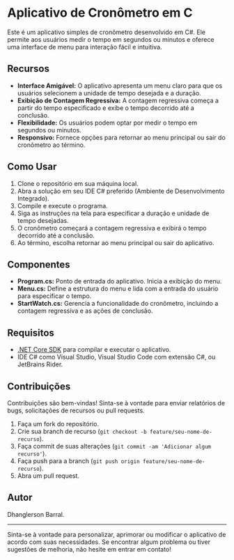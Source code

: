 # Aplicativo de Cronômetro em C #

Este é um aplicativo simples de cronômetro desenvolvido em C#. Ele permite aos usuários medir o tempo em segundos ou minutos e oferece uma interface de menu para interação fácil e intuitiva.

## Recursos

- **Interface Amigável:** O aplicativo apresenta um menu claro para que os usuários selecionem a unidade de tempo desejada e a duração.
- **Exibição de Contagem Regressiva:** A contagem regressiva começa a partir do tempo especificado e exibe o tempo decorrido até a conclusão.
- **Flexibilidade:** Os usuários podem optar por medir o tempo em segundos ou minutos.
- **Responsivo:** Fornece opções para retornar ao menu principal ou sair do cronômetro ao término.

## Como Usar

1. Clone o repositório em sua máquina local.
2. Abra a solução em seu IDE C# preferido (Ambiente de Desenvolvimento Integrado).
3. Compile e execute o programa.
4. Siga as instruções na tela para especificar a duração e unidade de tempo desejadas.
5. O cronômetro começará a contagem regressiva e exibirá o tempo decorrido até a conclusão.
6. Ao término, escolha retornar ao menu principal ou sair do aplicativo.

## Componentes

- **Program.cs:** Ponto de entrada do aplicativo. Inicia a exibição do menu.
- **Menu.cs:** Define a estrutura do menu e lida com a entrada do usuário para especificar o tempo.
- **StartWatch.cs:** Gerencia a funcionalidade do cronômetro, incluindo a contagem regressiva e as ações de conclusão.

## Requisitos

- [.NET Core SDK](https://dotnet.microsoft.com/download) para compilar e executar o aplicativo.
- IDE C# como Visual Studio, Visual Studio Code com extensão C#, ou JetBrains Rider.

## Contribuições

Contribuições são bem-vindas! Sinta-se à vontade para enviar relatórios de bugs, solicitações de recursos ou pull requests.

1. Faça um fork do repositório.
2. Crie sua branch de recurso (`git checkout -b feature/seu-nome-de-recurso`).
3. Faça commit de suas alterações (`git commit -am 'Adicionar algum recurso'`).
4. Faça push para a branch (`git push origin feature/seu-nome-de-recurso`).
5. Abra um pull request.

## Autor

Dhanglerson Barral.

---

Sinta-se à vontade para personalizar, aprimorar ou modificar o aplicativo de acordo com suas necessidades. Se encontrar algum problema ou tiver sugestões de melhoria, não hesite em entrar em contato!
